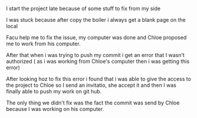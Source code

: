 I start the project late because of some stuff to fix from my side 

I was stuck because after copy the boiler i always get a blank page on the local 

Facu help me to fix the issue, my computer was done and Chloe proposed me to work from his computer.

After that when i was trying to push my commit i get an error that I wasn't authorized ( as i was working from Chloe's computer then i was getting this error)

After looking hoz to fix this error i found that i was able to give the access to the project to Chloe so I send an invitatio, she accept it and then I was finally able to push my work on git hub.

The only thing we didn't fix was the fact the commit was send by Chloe because I was working on his computer.
